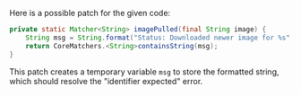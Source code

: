Here is a possible patch for the given code:
```java
private static Matcher<String> imagePulled(final String image) {
    String msg = String.format("Status: Downloaded newer image for %s", image);
    return CoreMatchers.<String>containsString(msg);
}
```
This patch creates a temporary variable `msg` to store the formatted string, which should resolve the "identifier expected" error.